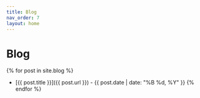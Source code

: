 ```yaml
---
title: Blog
nav_order: 7
layout: home
---
```


# Blog

{% for post in site.blog %}
- [{{ post.title }}]({{ post.url }}) - {{ post.date | date: "%B %d, %Y" }}
{% endfor %}
